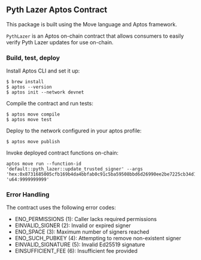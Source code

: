 ## Pyth Lazer Aptos Contract

This package is built using the Move language and Aptos framework.

`PythLazer` is an Aptos on-chain contract that allows consumers to easily verify Pyth Lazer updates for use on-chain.

### Build, test, deploy

Install Aptos CLI and set it up:

```shell
$ brew install
$ aptos --version
$ aptos init --network devnet
```

Compile the contract and run tests:

```shell
$ aptos move compile
$ aptos move test
```

Deploy to the network configured in your aptos profile:

```shell
$ aptos move publish
```

Invoke deployed contract functions on-chain:

```shell
aptos move run --function-id 'default::pyth_lazer::update_trusted_signer' --args 'hex:0x8731685005cfb169b4da4bbfab0c91c5ba59508bbd6d26990ee2be7225cb34d1' 'u64:9999999999'
```

### Error Handling

The contract uses the following error codes:

- ENO_PERMISSIONS (1): Caller lacks required permissions
- EINVALID_SIGNER (2): Invalid or expired signer
- ENO_SPACE (3): Maximum number of signers reached
- ENO_SUCH_PUBKEY (4): Attempting to remove non-existent signer
- EINVALID_SIGNATURE (5): Invalid Ed25519 signature
- EINSUFFICIENT_FEE (6): Insufficient fee provided
